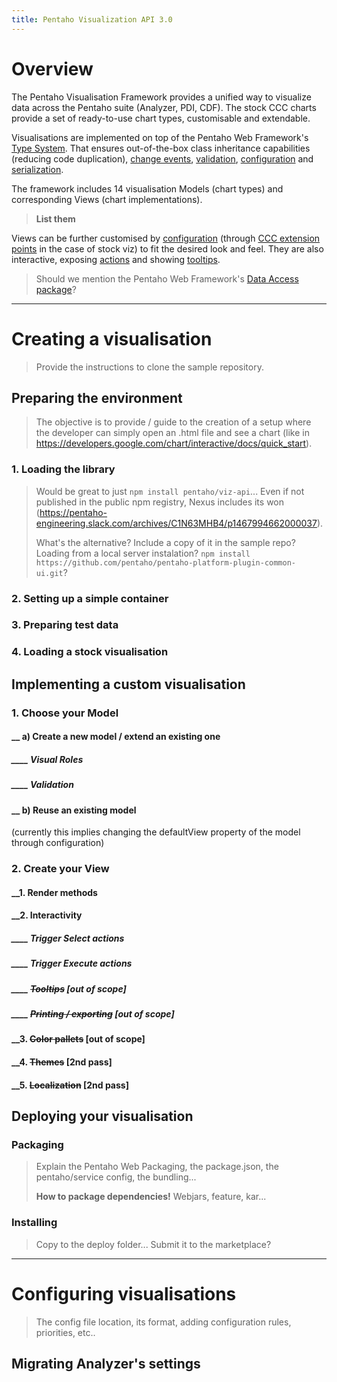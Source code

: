```yaml
---
title: Pentaho Visualization API 3.0
---
```


# Overview
The Pentaho Visualisation Framework provides a unified way to visualize data across the Pentaho suite (Analyzer, PDI, CDF). The stock CCC charts provide a set of ready-to-use chart types, customisable and extendable.

Visualisations are implemented on top of the Pentaho Web Framework's [Type System](). That ensures out-of-the-box class inheritance capabilities (reducing code duplication), [change events](), [validation](), [configuration]() and [serialization]().

The framework includes 14 visualisation Models (chart types) and corresponding Views (chart implementations).

> **List them**

Views can be further customised by [configuration]() (through [CCC extension points]() in the case of stock viz) to fit the desired look and feel. They are also interactive, exposing [actions]() and showing [tooltips]().

> Should we mention the Pentaho Web Framework's [Data Access package]()?

----

# Creating a visualisation
> Provide the instructions to clone the sample repository.

## Preparing the environment
> The objective is to provide / guide to the creation of a setup where the developer can simply open an .html file and see a chart (like in https://developers.google.com/chart/interactive/docs/quick_start).

### 1. Loading the library
> Would be great to just `npm install pentaho/viz-api`... Even if not published in the public npm registry, Nexus includes its won (https://pentaho-engineering.slack.com/archives/C1N63MHB4/p1467994662000037).
> 
> What's the alternative? Include a copy of it in the sample repo? Loading from a local server instalation? `npm install https://github.com/pentaho/pentaho-platform-plugin-common-ui.git`?

### 2. Setting up a simple container
### 3. Preparing test data
### 4. Loading a stock visualisation

## Implementing a custom visualisation

### 1. Choose your Model

#### __ a) Create a new model / extend an existing one
##### ____ Visual Roles
##### ____ Validation

#### __ b) Reuse an existing model
(currently this implies changing the defaultView property of the model through configuration)


### 2. Create your View

#### __1. Render methods

#### __2. Interactivity
##### ____ Trigger Select actions
##### ____ Trigger Execute actions
##### ____ ~~Tooltips~~ [out of scope]
##### ____ ~~Printing / exporting~~ [out of scope]

#### __3. ~~Color pallets~~ [out of scope]

#### __4. ~~Themes~~ [2nd pass]

#### __5. ~~Localization~~ [2nd pass]

## Deploying your visualisation

### Packaging
> Explain the Pentaho Web Packaging, the package.json, the pentaho/service config, the bundling...
> 
> **How to package dependencies!** Webjars, feature, kar...

### Installing
> Copy to the deploy folder... Submit it to the marketplace?

----

# Configuring visualisations
> The config file location, its format, adding configuration rules, priorities, etc..

## Migrating Analyzer's settings
